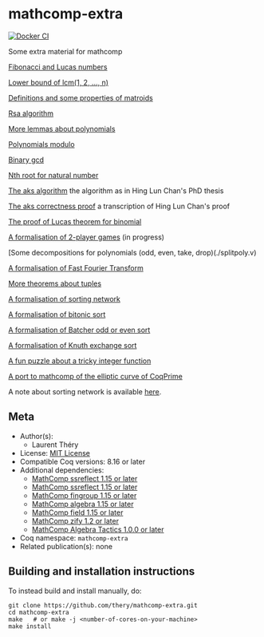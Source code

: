 <!---
This file was generated from `meta.yml`, please do not edit manually.
Follow the instructions on https://github.com/coq-community/templates to regenerate.
--->
# mathcomp-extra

[![Docker CI][docker-action-shield]][docker-action-link]

[docker-action-shield]: https://github.com/thery/mathcomp-extra/workflows/Docker%20CI/badge.svg?branch=master
[docker-action-link]: https://github.com/thery/mathcomp-extra/actions?query=workflow:"Docker%20CI"





Some extra material for mathcomp

  [Fibonacci and Lucas numbers](./fib.v)

  [Lower bound of lcm(1, 2, ..., n)](./lcm_lbound.v)

  [Definitions and some properties of matroids](./matroid.v)

  [Rsa algorithm](./rsa.v)

  [More lemmas about polynomials](./more_thm.v)

  [Polynomials modulo](./divpoly.v)

  [Binary gcd](./bgcdn.v)

  [Nth root for natural number](./rootn.v)

  [The aks algorithm](./aks_algo.v)  the algorithm as in Hing Lun Chan's PhD thesis

  [The aks correctness proof](./aks.v)  a transcription of Hing Lun Chan's proof

  [The proof of Lucas theorem for binomial](./digitn.v)

  [A formalisation of 2-player games](./tplayer.v) (in progress)

  [Some decompositions for polynomials (odd, even, take, drop)(./splitpoly.v)

  [A formalisation of Fast Fourier Transform](./fft.v)

  [More theorems about tuples](./more_tuple.v)

  [A formalisation of sorting network](./nsort.v)
  
  [A formalisation of bitonic sort](./bitonic.v) 
  
  [A formalisation of Batcher odd or even sort](./batcher.v) 
  
  [A formalisation of Knuth exchange sort](./bjsort.v) 

  [A fun puzzle about a tricky integer function](./puzzleFF.v)

  [A port to mathcomp of the elliptic curve of CoqPrime](./elliptic.v)

A note about sorting network is available [here](https://hal.inria.fr/hal-03585618).

## Meta

- Author(s):
  - Laurent Théry
- License: [MIT License](LICENSE)
- Compatible Coq versions: 8.16 or later
- Additional dependencies:
  - [MathComp ssreflect 1.15 or later](https://math-comp.github.io)
  - [MathComp ssreflect 1.15 or later](https://math-comp.github.io)
  - [MathComp fingroup 1.15 or later](https://math-comp.github.io)
  - [MathComp algebra 1.15 or later](https://math-comp.github.io)
  - [MathComp field 1.15 or later](https://math-comp.github.io)
  - [MathComp zify 1.2 or later](https://github.com/math-comp/mczify)
  - [MathComp Algebra Tactics 1.0.0 or later](https://github.com/math-comp/algebra-tactics)
- Coq namespace: `mathcomp-extra`
- Related publication(s): none

## Building and installation instructions


To instead build and install manually, do:

``` shell
git clone https://github.com/thery/mathcomp-extra.git
cd mathcomp-extra
make   # or make -j <number-of-cores-on-your-machine> 
make install
```



